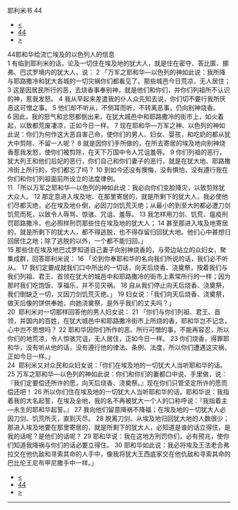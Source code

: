 ﻿





 耶利米书 44




* [<](bible/JER43.md)
* [44](bible/JER.md)
* [>](bible/JER45.md)



 
44耶和华给流亡埃及的以色列人的信息  
1 有临到耶利米的话，论及一切住在埃及地的犹大人，就是住在密夺、答比匿、挪弗、巴忒罗境内的犹大人，说： 
2 「万军之耶和华—以色列的神如此说：我所降与耶路撒冷和犹大各城的一切灾祸你们都看见了。那些城邑今日荒凉，无人居住； 
3 这是因居民所行的恶，去烧香事奉别神，就是他们和你们，并你们列祖所不认识的神，惹我发怒。 
4 我从早起来差遣我的仆人众先知去说，你们切不要行我所厌恶这可憎之事。 
5 他们却不听从，不侧耳而听，不转离恶事，仍向别神烧香。 
6 因此，我的怒气和忿怒都倒出来，在犹大城邑中和耶路撒冷的街市上，如火着起，以致都荒废凄凉，正如今日一样。 
7 现在耶和华—万军之神、以色列的神如此说：你们为何作这大恶自害己命，使你们的男人、妇女、婴孩，和吃奶的都从犹大中剪除、不留一人呢？ 
8 就是因你们手所做的，在所去寄居的埃及地向别神烧香惹我发怒，使你们被剪除，在天下万国中令人咒诅羞辱。 
9 你们列祖的恶行，犹大列王和他们后妃的恶行，你们自己和你们妻子的恶行，就是在犹大地、耶路撒冷街上所行的，你们都忘了吗？ 
10 到如今还没有懊悔，没有惧怕，没有遵行我在你们和你们列祖面前所设立的法度律例。  
11 「所以万军之耶和华—以色列的神如此说：我必向你们变脸降灾，以致剪除犹大众人。 
12 那定意进入埃及地、在那里寄居的，就是所剩下的犹大人，我必使他们尽都灭绝，必在埃及地仆倒，必因刀剑饥荒灭绝；从最小的到至大的都必遭刀剑饥荒而死，以致令人辱骂、惊骇、咒诅、羞辱。 
13 我怎样用刀剑、饥荒、瘟疫刑罚耶路撒冷，也必照样刑罚那些住在埃及地的犹大人； 
14 甚至那进入埃及地寄居的，就是所剩下的犹大人，都不得逃脱，也不得存留归回犹大地。他们心中甚想归回居住之地；除了逃脱的以外，一个都不能归回。」  
15 那些住在埃及地巴忒罗知道自己妻子向别神烧香的，与旁边站立的众妇女，聚集成群，回答耶利米说： 
16 「论到你奉耶和华的名向我们所说的话，我们必不听从。 
17 我们定要成就我们口中所出的一切话，向天后烧香、浇奠祭，按着我们与我们列祖、君王、首领在犹大的城邑中和耶路撒冷的街市上素常所行的一样；因为那时我们吃饱饭、享福乐，并不见灾祸。 
18 自从我们停止向天后烧香、浇奠祭，我们倒缺乏一切，又因刀剑饥荒灭绝。」 
19 妇女说：「我们向天后烧香、浇奠祭，做天后像的饼供奉她，向她浇奠祭，是外乎我们的丈夫吗？」  
20  耶利米对一切那样回答他的男人妇女说： 
21 「你们与你们列祖、君王、首领，并国内的百姓，在犹大城邑中和耶路撒冷街市上所烧的香，耶和华岂不记念，心中岂不思想吗？ 
22 耶和华因你们所作的恶、所行可憎的事，不能再容忍，所以你们的地荒凉，令人惊骇咒诅，无人居住，正如今日一样。 
23 你们烧香，得罪耶和华，没有听从他的话，没有遵行他的律法、条例、法度，所以你们遭遇这灾祸，正如今日一样。」  
24  耶利米又对众民和众妇女说：「你们在埃及地的一切犹大人当听耶和华的话。 
25 万军之耶和华—以色列的神如此说：你们和你们的妻都口中说、手里做，说：『我们定要偿还所许的愿，向天后烧香、浇奠祭。』现在你们只管坚定所许的愿而偿还吧！ 
26 所以你们住在埃及地的一切犹大人当听耶和华的话。耶和华说：我指着我的大名起誓，在埃及全地，我的名不再被犹大一个人的口称呼说：『我指着主—永生的耶和华起誓。』 
27 我向他们留意降祸不降福；在埃及地的一切犹大人必因刀剑、饥荒所灭，直到灭尽。 
28 脱离刀剑、从埃及地归回犹大地的人数很少；那进入埃及地要在那里寄居的，就是所剩下的犹大人，必知道是谁的话立得住，是我的话呢？是他们的话呢？ 
29 耶和华说：我在这地方刑罚你们，必有预兆，使你们知道我降祸与你们的话必要立得住。 
30 耶和华如此说：我必将埃及王法老合弗拉交在他仇敌和寻索其命的人手中，像我将犹大王西底家交在他仇敌和寻索其命的巴比伦王尼布甲尼撒手中一样。」 
* [<](bible/JER43.md)
* [44](bible/JER.md)
* [>](bible/JER45.md)





---









